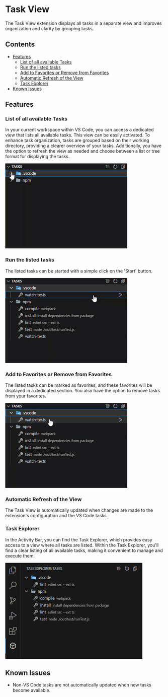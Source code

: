 # Task View

The Task View extension displays all tasks in a separate view and improves organization and clarity by grouping tasks.

## Contents

- [Features](#features)
    - [List of all available Tasks](#list-of-all-available-tasks)
    - [Run the listed tasks](#run-the-listed-tasks)
    - [Add to Favorites or Remove from Favorites](#add-to-favorites-or-remove-from-favorites)
    - [Automatic Refresh of the View](#automatic-refresh-of-the-view)
    - [Task Explorer](#task-explorer)
- [Known Issues](#known-issues)

## Features

### List of all available Tasks

In your current workspace within VS Code, you can access a dedicated view that lists all available tasks. This view can be easily activated. To enhance task organization, tasks are grouped based on their working directory, providing a clearer overview of your tasks. Additionally, you have the option to refresh the view as needed and choose between a list or tree format for displaying the tasks.

![List Tasks](doc/list-tasks.gif)

### Run the listed tasks

The listed tasks can be started with a simple click on the 'Start' button.

![Run Tasks](doc/task-run.gif)

### Add to Favorites or Remove from Favorites

The listed tasks can be marked as favorites, and these favorites will be displayed in a dedicated section. You also have the option to remove tasks from your favorites.

![Add to favorites or remove from favorites](doc/add-remove-favorites.gif)

### Automatic Refresh of the View

The Task View is automatically updated when changes are made to the extension's configuration and the VS Code tasks.

### Task Explorer

In the Activity Bar, you can find the Task Explorer, which provides easy access to a view where all tasks are listed. Within the Task Explorer, you'll find a clear listing of all available tasks, making it convenient to manage and execute them.

![Task Explorer](doc/task-explorer.png)

## Known Issues

- Non-VS Code tasks are not automatically updated when new tasks become available.